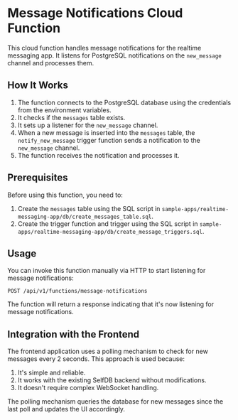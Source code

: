 # Message Notifications Cloud Function

This cloud function handles message notifications for the realtime messaging app. It listens for PostgreSQL notifications on the `new_message` channel and processes them.

## How It Works

1. The function connects to the PostgreSQL database using the credentials from the environment variables.
2. It checks if the `messages` table exists.
3. It sets up a listener for the `new_message` channel.
4. When a new message is inserted into the `messages` table, the `notify_new_message` trigger function sends a notification to the `new_message` channel.
5. The function receives the notification and processes it.

## Prerequisites

Before using this function, you need to:

1. Create the `messages` table using the SQL script in `sample-apps/realtime-messaging-app/db/create_messages_table.sql`.
2. Create the trigger function and trigger using the SQL script in `sample-apps/realtime-messaging-app/db/create_message_triggers.sql`.

## Usage

You can invoke this function manually via HTTP to start listening for message notifications:

```
POST /api/v1/functions/message-notifications
```

The function will return a response indicating that it's now listening for message notifications.

## Integration with the Frontend

The frontend application uses a polling mechanism to check for new messages every 2 seconds. This approach is used because:

1. It's simple and reliable.
2. It works with the existing SelfDB backend without modifications.
3. It doesn't require complex WebSocket handling.

The polling mechanism queries the database for new messages since the last poll and updates the UI accordingly.
